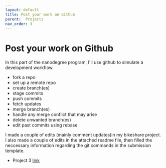 ```yaml
---
layout: default
title: Post your work on Github
parent:  Projects
nav_order: 3
---
```


# Post your work on Github

In this part of the nanodegree program, I'll use github to simulate a development workflow. 

* fork a repo
* set up a remote repo 
* create branch(es) 
* stage commits
* push commits
* fetch updates
* merge branch(es)
* handle any merge conflict that may arise
* delete unwanted branch(es)
* edit past commits using rebase

I made a couple of edits (mainly comment updates)in my bikeshare project. I also made a couple of edits in the attached readme file, then filled the neccessary information regarding the git commands in the submission template.

* Project 3 [link](https://github.com/m-soro/pdsnd_github)
